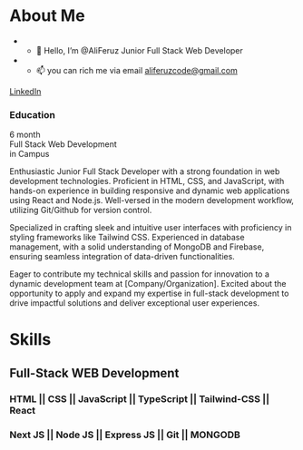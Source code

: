 <!---
AliFeruz/AliFeruz is a ✨ special ✨ repository because its `README.md` (this file) appears on your GitHub profile.
You can click the Preview link to take a look at your changes.
--->
About Me
========

- - 👋 Hello, I’m @AliFeruz Junior Full Stack Web Developer

    
- - 📫 you can rich me via email aliferuzcode@gmail.com

[LinkedIn](https://www.linkedin.com/in/ali-feruz-5840ab164/)


### Education

6 month  
Full Stack Web Development  
in Campus

Enthusiastic Junior Full Stack Developer with a strong foundation in web development technologies. Proficient in HTML, CSS, and JavaScript, with hands-on experience in building responsive and dynamic web applications using React and Node.js. Well-versed in the modern development workflow, utilizing Git/Github for version control.

Specialized in crafting sleek and intuitive user interfaces with proficiency in styling frameworks like Tailwind CSS. Experienced in database management, with a solid understanding of MongoDB and Firebase, ensuring seamless integration of data-driven functionalities.

Eager to contribute my technical skills and passion for innovation to a dynamic development team at \[Company/Organization\]. Excited about the opportunity to apply and expand my expertise in full-stack development to drive impactful solutions and deliver exceptional user experiences.


Skills
======

Full-Stack WEB Development
----------------------

### HTML    ||   CSS   ||   JavaScript   ||   TypeScript    ||  Tailwind-CSS   ||  React

### Next JS   ||   Node JS   ||  Express JS   ||   Git   ||  MONGODB



